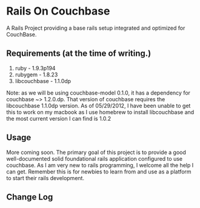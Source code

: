 # Rails On Couchbase

A Rails Project providing a base rails setup integrated and optimized for CouchBase.


## Requirements (at the time of writing.)

1. ruby - 1.9.3p194
2. rubygem - 1.8.23
3. libcouchbase - 1.1.0dp


Note: as we will be using couchbase-model 0.1.0, it has a dependency for couchbase ~> 1.2.0.dp.  That version of couchbase requires the libcouchbase 1.1.0dp version.  As of 05/29/2012, I have been unable to get this to work on my macbook as I use homebrew to install libcouchbase and the most current version I can find is 1.0.2

## Usage

More coming soon.  The primary goal of this project is to provide a good well-documented solid foundational rails application configured to use couchbase.  As I am very new to rails programming, I welcome all the help I can get.  Remember this is for newbies to learn from and use as a platform to start their rails development.

## Change Log
